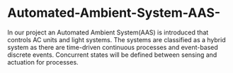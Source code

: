 # Automated-Ambient-System-AAS-
In our project an Automated Ambient System(AAS) is introduced that controls AC units and light systems. The systems are classified as a hybrid system as there are time-driven continuous processes and event-based discrete events. Concurrent states will be defined between sensing and actuation for processes.
